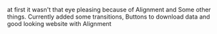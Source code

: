 at first it wasn't that eye pleasing because of Alignment and Some other things. Currently added some transitions, Buttons to download data and good looking website with Alignment
